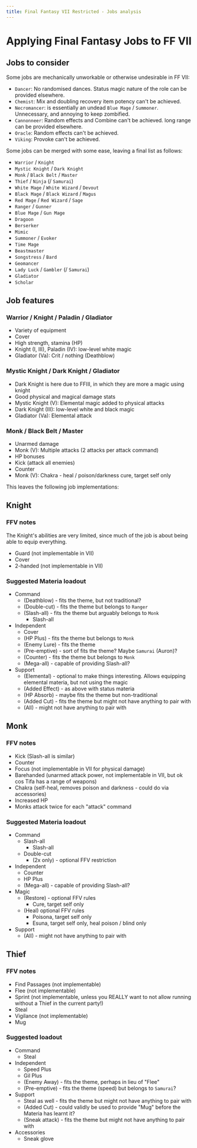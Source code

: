 ```yaml
---
title: Final Fantasy VII Restricted - Jobs analysis
---
```


# Applying Final Fantasy Jobs to FF VII

## Jobs to consider
Some jobs are mechanically unworkable or otherwise undesirable in FF VII:
- `Dancer`: No randomised dances. Status magic nature of the role can be provided elsewhere.
- `Chemist`: Mix and doubling recovery item potency can't be achieved.
- `Necromancer`: is essentially an undead `Blue Mage` / `Summoner`. Unnecessary, and annoying to keep zombified.
- `Cannonneer`: Random effects and Combine can't be achieved. long range can be provided elsewhere.
- `Oracle`: Random effects can't be achieved.
- `Viking`: Provoke can't be achieved.

Some jobs can be merged with some ease, leaving a final list as follows:

- `Warrior` / `Knight`
- `Mystic Knight` / `Dark Knight`
- `Monk` / `Black Belt` / `Master`
- `Thief` / `Ninja` (/ `Samurai`)
- `White Mage` / `White Wizard` / `Devout`
- `Black Mage` / `Black Wizard` / `Magus`
- `Red Mage` / `Red Wizard` / `Sage`
- `Ranger` / `Gunner`
- `Blue Mage` / `Gun Mage`
- `Dragoon`
- `Berserker`
- `Mimic`
- `Summoner` / `Evoker`
- `Time Mage`
- `Beastmaster`
- `Songstress` / `Bard`
- `Geomancer`
- `Lady Luck` / `Gambler` (/ `Samurai`)
- `Gladiator`
- `Scholar`

## Job features
### Warrior / Knight / Paladin / Gladiator
- Variety of equipment
- Cover
- High strength, stamina (HP)
- Knight (I, III), Paladin (IV): low-level white magic
- Gladiator (Va): Crit / nothing (Deathblow)

### Mystic Knight / Dark Knight / Gladiator
- Dark Knight is here due to FFIII, in which they are more a magic using knight
- Good physical and magical damage stats
- Mystic Knight (V): Elemental magic added to physical attacks
- Dark Knight (III): low-level white and black magic
- Gladiator (Va): Elemental attack

### Monk / Black Belt / Master
- Unarmed damage
- Monk (V): Multiple attacks (2 attacks per attack command)
- HP bonuses
- Kick (attack all enemies)
- Counter
- Monk (V): Chakra - heal / poison/darkness cure, target self only

This leaves the following job implementations:
## Knight
### FFV notes
The Knight's abilities are very limited, since much of the job is about being able to equip everything.

- Guard (not implementable in VII)
- Cover
- 2-handed (not implementable in VII)

### Suggested Materia loadout
- Command
    - (Deathblow) - fits the theme, but not traditional?
    - (Double-cut) - fits the theme but belongs to `Ranger`
    - (Slash-all) - fits the theme but arguably belongs to `Monk`
        - Slash-all
- Independent
    - Cover
    - (HP Plus) - fits the theme but belongs to `Monk`
    - (Enemy Lure) - fits the theme
    - (Pre-emptive) - sort of fits the theme? Maybe `Samurai` (Auron)?
    - (Counter) - fits the theme but belongs to `Monk`
    - (Mega-all) - capable of providing Slash-all?
- Support
    - (Elemental) - optional to make things interesting. Allows equipping elemental materia, but not using the magic
    - (Added Effect) - as above with status materia
    - (HP Absorb) - maybe fits the theme but non-traditional
    - (Added Cut) - fits the theme but might not have anything to pair with
    - (All) - might not have anything to pair with

## Monk
### FFV notes
- Kick (Slash-all is similar)
- Counter
- Focus (not implementable in VII for physical damage)
- Barehanded (unarmed attack power, not implementable in VII, but ok cos Tifa has a range of weapons)
- Chakra (self-heal, removes poison and darkness - could do via accessories)
- Increased HP
- Monks attack twice for each "attack" command

### Suggested Materia loadout
- Command
    - Slash-all
        - Slash-all
    - Double-cut
        - (2x only) - optional FFV restriction
- Independent
    - Counter
    - HP Plus
    - (Mega-all) - capable of providing Slash-all?
- Magic
    - (Restore) - optional FFV rules
        - Cure, target self only
    - (Heal) optional FFV rules
        - Poisona, target self only
        - Esuna, target self only, heal poison / blind only
- Support
    - (All) - might not have anything to pair with

## Thief
### FFV notes
- Find Passages (not implementable)
- Flee (not implementable)
- Sprint (not implementable, unless you REALLY want to not allow running without a Thief in the current party!)
- Steal
- Vigilance (not implementable)
- Mug

### Suggested loadout
- Command
    - Steal
- Independent
    - Speed Plus
    - Gil Plus
    - (Enemy Away) - fits the theme, perhaps in lieu of "Flee"
    - (Pre-emptive) - fits the theme (speed) but belongs to `Samurai`?
- Support
    - Steal as well - fits the theme but might not have anything to pair with
    - (Added Cut) - could validly be used to provide "Mug" before the Materia has learnt it?
    - (Sneak attack) - fits the theme but might not have anything to pair with
- Accessories
    - Sneak glove